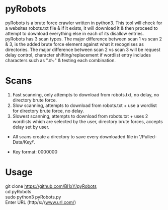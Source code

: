 # pyRobots  

pyRobots is a brute force crawler written in python3. This tool will check for a websites robots.txt file & if it exists, it will download it & then proceed to attempt to download everything else in each of its disallow entries. pyRobots has 3 scan types. The major difference between scan 1 vs scan 2 & 3, is the added brute force element against what it recognises as directories. The major difference between scan 2 vs scan 3 will be request delay control, character shifting/replacement if wordlist entry includes characters such as ".#~" & testing each combination.  

# Scans
1. Fast scanning, only attempts to download from robots.txt, no delay, no directory brute force.  
2. Slow scanning, attempts to download from robots.txt + use a wordlist for directory brute force, no delay.  
3. Slowest scanning, attempts to download from robots.txt + uses 2 wordlists which are selected by the user, directory brute forces, accepts delay set by user.  
* All scans create a directory to save every downloaded file in '/Pulled-Data/Key/'.  
  
* Key format: 0000000  

# Usage  
git clone https://github.com/Bl1xY/pyRobots  
cd pyRobots  
sudo python3 pyRobots.py  
Enter URL (http/s://www.url.com/)

